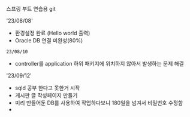 스프링 부트 연습용 git 

'23/08/08'
- 환경설정 완료 (Hello world 출력)
- Oracle DB 연결 미완성(80%)

`23/08/10`

- controller를 application 하위 패키지에 위치하지 않아서 발생하는 문제 해결

'23/09/12'

- sqld 공부 한다고 못한거 시작
- 게시판 글 작성페이지 만들기
- 미리 만들어둔 DB를 사용하여 작업하다보니 180일을 넘겨서 비밀번호 수정함
- 


